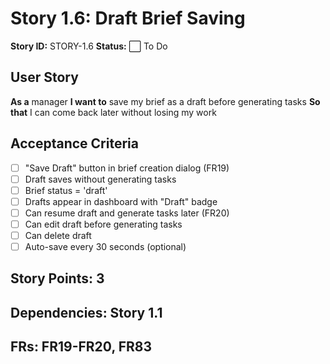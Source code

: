 # Story 1.6: Draft Brief Saving

**Story ID:** STORY-1.6
**Status:** ⬜ To Do

## User Story
**As a** manager
**I want to** save my brief as a draft before generating tasks
**So that** I can come back later without losing my work

## Acceptance Criteria
- [ ] "Save Draft" button in brief creation dialog (FR19)
- [ ] Draft saves without generating tasks
- [ ] Brief status = 'draft'
- [ ] Drafts appear in dashboard with "Draft" badge
- [ ] Can resume draft and generate tasks later (FR20)
- [ ] Can edit draft before generating tasks
- [ ] Can delete draft
- [ ] Auto-save every 30 seconds (optional)

## Story Points: 3
## Dependencies: Story 1.1
## FRs: FR19-FR20, FR83
